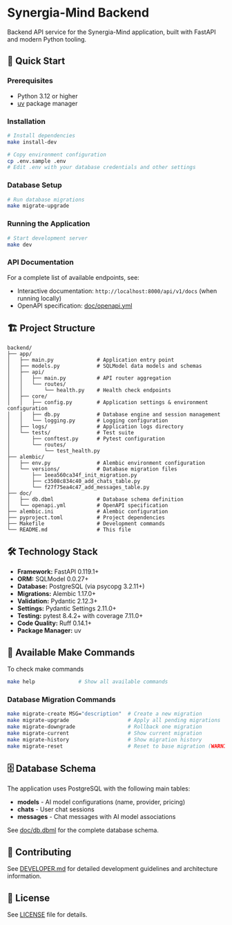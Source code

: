 # Synergia-Mind Backend

Backend API service for the Synergia-Mind application, built with FastAPI and modern Python tooling.

## 🚀 Quick Start

### Prerequisites

- Python 3.12 or higher
- [uv](https://github.com/astral-sh/uv) package manager

### Installation

```bash
# Install dependencies
make install-dev

# Copy environment configuration
cp .env.sample .env
# Edit .env with your database credentials and other settings
```

### Database Setup

```bash
# Run database migrations
make migrate-upgrade
```

### Running the Application

```bash
# Start development server
make dev
```

### API Documentation

For a complete list of available endpoints, see:

- Interactive documentation: `http://localhost:8000/api/v1/docs` (when running locally)
- OpenAPI specification: [doc/openapi.yml](./doc/openapi.yml)

## 🏗️ Project Structure

```text
backend/
├── app/
│   ├── main.py              # Application entry point
│   ├── models.py            # SQLModel data models and schemas
│   ├── api/
│   │   ├── main.py          # API router aggregation
│   │   └── routes/
│   │       └── health.py    # Health check endpoints
│   ├── core/
│   │   ├── config.py        # Application settings & environment configuration
│   │   ├── db.py            # Database engine and session management
│   │   └── logging.py       # Logging configuration
│   ├── logs/                # Application logs directory
│   └── tests/               # Test suite
│       ├── conftest.py      # Pytest configuration
│       └── routes/
│           └── test_health.py
├── alembic/
│   ├── env.py               # Alembic environment configuration
│   └── versions/            # Database migration files
│       ├── 1eea560ca34f_init_migration.py
│       ├── c3508c834c40_add_chats_table.py
│       └── f27f75ea4c47_add_messages_table.py
├── doc/
│   ├── db.dbml              # Database schema definition
│   └── openapi.yml          # OpenAPI specification
├── alembic.ini              # Alembic configuration
├── pyproject.toml           # Project dependencies
├── Makefile                 # Development commands
└── README.md                # This file
```

## 🛠️ Technology Stack

- **Framework:** FastAPI 0.119.1+
- **ORM:** SQLModel 0.0.27+
- **Database:** PostgreSQL (via psycopg 3.2.11+)
- **Migrations:** Alembic 1.17.0+
- **Validation:** Pydantic 2.12.3+
- **Settings:** Pydantic Settings 2.11.0+
- **Testing:** pytest 8.4.2+ with coverage 7.11.0+
- **Code Quality:** Ruff 0.14.1+
- **Package Manager:** uv

## 📝 Available Make Commands

To check make commands

```bash
make help              # Show all available commands
```

### Database Migration Commands

```bash
make migrate-create MSG="description"  # Create a new migration
make migrate-upgrade                   # Apply all pending migrations
make migrate-downgrade                 # Rollback one migration
make migrate-current                   # Show current migration
make migrate-history                   # Show migration history
make migrate-reset                     # Reset to base migration (WARNING: destructive)
```

## 🗄️ Database Schema

The application uses PostgreSQL with the following main tables:

- **models** - AI model configurations (name, provider, pricing)
- **chats** - User chat sessions
- **messages** - Chat messages with AI model associations

See [doc/db.dbml](./doc/db.dbml) for the complete database schema.

## 🤝 Contributing

See [DEVELOPER.md](./DEVELOPER.md) for detailed development guidelines and architecture information.

## 📄 License

See [LICENSE](./LICENSE) file for details.
